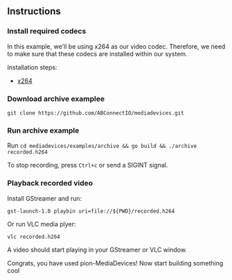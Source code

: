 ## Instructions

### Install required codecs

In this example, we'll be using x264 as our video codec. Therefore, we need to make sure that these codecs are installed within our system. 

Installation steps:

* [x264](https://github.com/ABConnectIO/mediadevices#x264)

### Download archive examplee

```
git clone https://github.com/ABConnectIO/mediadevices.git
```

### Run archive example

Run `cd mediadevices/examples/archive && go build && ./archive recorded.h264`

To stop recording, press `Ctrl+c` or send a SIGINT signal.

### Playback recorded video

Install GStreamer and run:
```
gst-launch-1.0 playbin uri=file://${PWD}/recorded.h264
```

Or run VLC media plyer:
```
vlc recorded.h264
```

A video should start playing in your GStreamer or VLC window.

Congrats, you have used pion-MediaDevices! Now start building something cool

